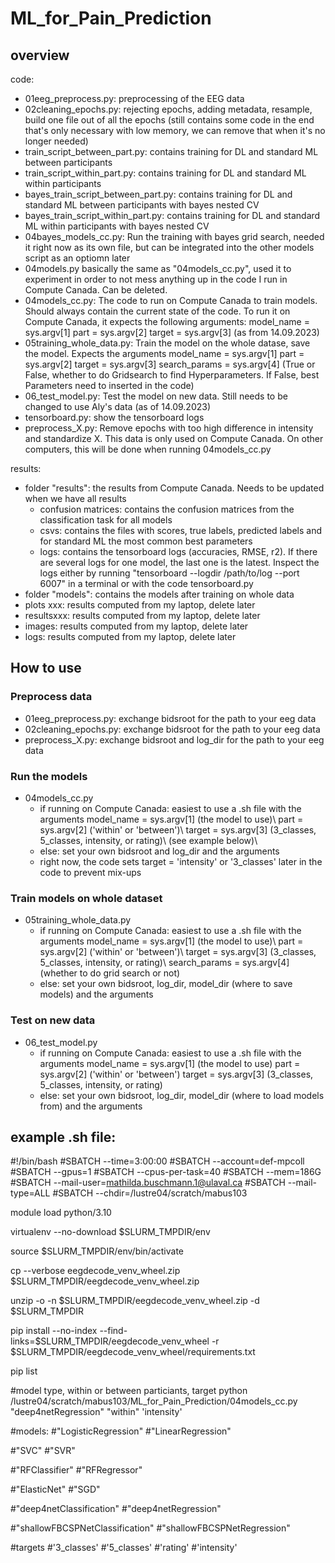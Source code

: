# ML_for_Pain_Prediction

## overview
code: 
- 01eeg_preprocess.py: preprocessing of the EEG data
- 02cleaning_epochs.py: rejecting epochs, adding metadata, resample, build one file out of all the epochs (still contains some code in the end that's only necessary with low memory, we can remove that when it's no longer needed)
- train_script_between_part.py: contains training for DL and standard ML between participants
- train_script_within_part.py: contains training for DL and standard ML within participants
- bayes_train_script_between_part.py: contains training for DL and standard ML between participants with bayes nested CV
- bayes_train_script_within_part.py: contains training for DL and standard ML within participants with bayes nested CV
- 04bayes_models_cc.py: Run the training with bayes grid search, needed it right now as its own file, but can be integrated into the other models script as an optiomn later
- 04models.py basically the same as "04models_cc.py", used it to experiment in order to not mess anything up in the code I run in Compute Canada. Can be deleted.
- 04models_cc.py: The code to run on Compute Canada to train models. Should always contain the current state of the code. To run it on Compute Canada, it expects the following arguments:
    model_name = sys.argv[1]
    part = sys.argv[2]
    target = sys.argv[3]
  (as from 14.09.2023)
- 05training_whole_data.py: Train the model on the whole datase, save the model. Expects the arguments
    model_name = sys.argv[1]
    part = sys.argv[2]
    target = sys.argv[3]
    search_params = sys.argv[4] (True or False, whether to do Gridsearch to find Hyperparameters. If False, best Parameters need to inserted in the code)
- 06_test_model.py: Test the model on new data. Still needs to be changed to use Aly's data (as of 14.09.2023)
- tensorboard.py: show the tensorboard logs
- preprocess_X.py: Remove epochs with too high difference in intensity and standardize X. This data is only used on Compute Canada. On other computers, this will be done when running 04models_cc.py

results:
- folder "results": the results from Compute Canada. Needs to be updated when we have all results
    - confusion matrices: contains the confusion matrices from the classification task for all models
    - csvs: contains the files with scores, true labels, predicted labels and for standard ML the most common best parameters
    - logs: contains the tensorboard logs (accuracies, RMSE, r2). If there are several logs for one model, the last one is the latest. Inspect the logs either by running "tensorboard --logdir /path/to/log --port 6007" in a terminal or with the code tensorboard.py
- folder "models": contains the models after training on whole data
- plots xxx: results computed from my laptop, delete later
- resultsxxx: results computed from my laptop, delete later
- images: results computed from my laptop, delete later
- logs: results computed from my laptop, delete later

## How to use
### Preprocess data
- 01eeg_preprocess.py: exchange bidsroot for the path to your eeg data
- 02cleaning_epochs.py: exchange bidsroot for the path to your eeg data
- preprocess_X.py: exchange bidsroot and log_dir for the path to your eeg data

### Run the models
- 04models_cc.py
    - if running on Compute Canada: easiest to use a .sh file with the arguments
    model_name = sys.argv[1] (the model to use)\\
    part = sys.argv[2] ('within' or 'between')\\
    target = sys.argv[3] (3_classes, 5_classes, intensity, or rating)\\
    (see example below)\\
    - else: set your own bidsroot and log_dir and the arguments
    - right now, the code sets target = 'intensity' or '3_classes' later in the code to prevent mix-ups

### Train models on whole dataset
- 05training_whole_data.py
    - if running on Compute Canada: easiest to use a .sh file with the arguments
    model_name = sys.argv[1] (the model to use)\\
    part = sys.argv[2] ('within' or 'between')\\
    target = sys.argv[3] (3_classes, 5_classes, intensity, or rating)\\
    search_params = sys.argv[4] (whether to do grid search or not)
    - else: set your own bidsroot, log_dir, model_dir (where to save models) and the arguments

### Test on new data
- 06_test_model.py
    - if running on Compute Canada: easiest to use a .sh file with the arguments
    model_name = sys.argv[1] (the model to use)
    part = sys.argv[2] ('within' or 'between')
    target = sys.argv[3] (3_classes, 5_classes, intensity, or rating)
    - else: set your own bidsroot,  log_dir, model_dir (where to load models from) and the arguments

        
## example .sh file:   
#!/bin/bash
#SBATCH --time=3:00:00
#SBATCH --account=def-mpcoll
#SBATCH --gpus=1
#SBATCH --cpus-per-task=40
#SBATCH --mem=186G
#SBATCH --mail-user=mathilda.buschmann.1@ulaval.ca
#SBATCH --mail-type=ALL
#SBATCH --chdir=/lustre04/scratch/mabus103

module load python/3.10

virtualenv --no-download $SLURM_TMPDIR/env 

source $SLURM_TMPDIR/env/bin/activate

cp --verbose eegdecode_venv_wheel.zip $SLURM_TMPDIR/eegdecode_venv_wheel.zip

unzip -o -n $SLURM_TMPDIR/eegdecode_venv_wheel.zip -d $SLURM_TMPDIR

pip install --no-index --find-links=$SLURM_TMPDIR/eegdecode_venv_wheel -r $SLURM_TMPDIR/eegdecode_venv_wheel/requirements.txt

pip list

#model type, within or between particiants, target
python /lustre04/scratch/mabus103/ML_for_Pain_Prediction/04models_cc.py "deep4netRegression" "within" 'intensity'


#models:
#"LogisticRegression"
#"LinearRegression"

#"SVC"
#"SVR"

#"RFClassifier"
#"RFRegressor"

#"ElasticNet"
#"SGD"

#"deep4netClassification"
#"deep4netRegression"

#"shallowFBCSPNetClassification"
#"shallowFBCSPNetRegression"


#targets
#'3_classes'
#'5_classes'
#'rating'
#'intensity'


    
